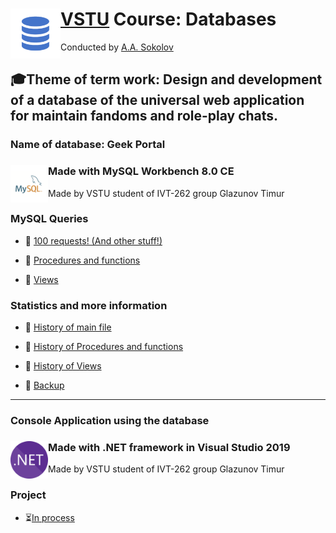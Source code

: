 # [VSTU](https://www.vstu.ru/) Course: Databases <img align="left" alt="MySQL" width="80px" src="https://raw.githubusercontent.com/github/explore/80688e429a7d4ef2fca1e82350fe8e3517d3494d/topics/sql/sql.png"/> 
Conducted by [A.A. Sokolov](https://github.com/SashkaCosmonaut)
<br />

## 🎓Theme of term work: Design and development of a database of the universal web application for maintain fandoms and role-play chats.
### Name of database: Geek Portal 
### Made with MySQL Workbench 8.0 CE <img align="left" alt="MySQL" width="60px" src="https://raw.githubusercontent.com/github/explore/80688e429a7d4ef2fca1e82350fe8e3517d3494d/topics/mysql/mysql.png"/> 
Made by VSTU student of IVT-262 group Glazunov Timur
<br />

### MySQL Queries
 * 📝 [100 requests! (And other stuff!)](https://github.com/Tamerlan91011/1620132876139--127.0.0.1-3306-geek_portal/blob/master/geek_portal.sql)

 * 🧰 [Procedures and functions](https://github.com/Tamerlan91011/MySQL-sripts/blob/master/geek_portal_procedures_and_functions.sql)

 * 📔 [Views](https://github.com/Tamerlan91011/MySQL-sripts/blob/master/geek_portal_views.sql)

### Statistics and more information
 * 🥇 [History of main file](https://github.com/Tamerlan91011/1620132876139--127.0.0.1-3306-geek_portal/commits/master/geek_portal.sql)

 * 🥈 [History of Procedures and functions](https://github.com/Tamerlan91011/MySQL-sripts/commits/master/geek_portal_procedures_and_functions.sql)

 * 🥉 [History of Views](https://github.com/Tamerlan91011/MySQL-sripts/commits/master/geek_portal_views.sql)

 * 💾 [Backup](https://github.com/Tamerlan91011/1620132876139--127.0.0.1-3306-geek_portal/blob/47e59f6b3801305a685b331976ea650c3f6873a4/geek_portal%20(3).sql)



***
### Console Application using the database
### Made with .NET framework in Visual Studio 2019 <img align="left" alt="MySQL" width="60px" src="https://raw.githubusercontent.com/github/explore/93d8a67084f94b2a444e510199a6e7622e5b09a3/topics/dotnet/dotnet.png"/> 

Made by VSTU student of IVT-262 group Glazunov Timur
<br />

### Project
* ⏳[In process]()
